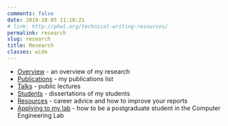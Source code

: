 ```yaml
---
comments: false
date: 2019-10-05 11:18:21 
# link: http://phwl.org/technical-writing-resources/
permalink: research
slug: research
title: Research
classes: wide
---
```


  * [Overview](/assets/papers/overview) - an overview of my research
  * [Publications](/assets/papers/papers) - my publications list
  * [Talks](talks) - public lectures
  * [Students](students) - dissertations of my students
  * [Resources](resources) - career advice and how to improve your reports
  * [Applying to my lab](http://phwl.org/2018/how-to-apply-to-the-computer-engineering-lab-at-the-university-of-sydney/) - how to be a postgraduate student in the Computer Engineering Lab
